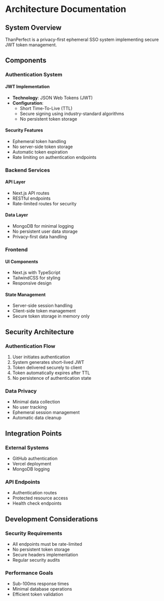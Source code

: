 # Architecture Documentation

## System Overview

ThanPerfect is a privacy-first ephemeral SSO system implementing secure JWT token management.

## Components

### Authentication System

#### JWT Implementation
- **Technology**: JSON Web Tokens (JWT)
- **Configuration**: 
  - Short Time-To-Live (TTL)
  - Secure signing using industry-standard algorithms
  - No persistent token storage

#### Security Features
- Ephemeral token handling
- No server-side token storage
- Automatic token expiration
- Rate limiting on authentication endpoints

### Backend Services

#### API Layer
- Next.js API routes
- RESTful endpoints
- Rate-limited routes for security

#### Data Layer
- MongoDB for minimal logging
- No persistent user data storage
- Privacy-first data handling

### Frontend

#### UI Components
- Next.js with TypeScript
- TailwindCSS for styling
- Responsive design

#### State Management
- Server-side session handling
- Client-side token management
- Secure token storage in memory only

## Security Architecture

### Authentication Flow
1. User initiates authentication
2. System generates short-lived JWT
3. Token delivered securely to client
4. Token automatically expires after TTL
5. No persistence of authentication state

### Data Privacy
- Minimal data collection
- No user tracking
- Ephemeral session management
- Automatic data cleanup

## Integration Points

### External Systems
- GitHub authentication
- Vercel deployment
- MongoDB logging

### API Endpoints
- Authentication routes
- Protected resource access
- Health check endpoints

## Development Considerations

### Security Requirements
- All endpoints must be rate-limited
- No persistent token storage
- Secure headers implementation
- Regular security audits

### Performance Goals
- Sub-100ms response times
- Minimal database operations
- Efficient token validation
